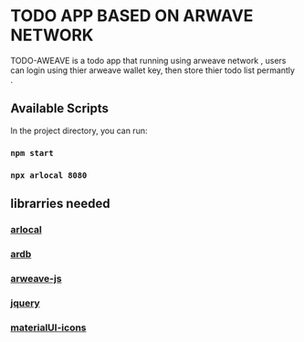 # TODO APP BASED ON ARWAVE NETWORK

TODO-AWEAVE is a todo app that running using arweave network , users can login using thier arweave wallet key, then store thier todo list permantly .

## Available Scripts
In the project directory, you can run:

### `npm start`
### `npx arlocal 8080`

## librarries needed 

### [arlocal](https://www.npmjs.com/package/arlocal)
### [ardb](https://www.npmjs.com/package/ardb)
### [arweave-js](https://www.npmjs.com/package/arweave-js)

### [jquery](https://www.npmjs.com/package/jquery)
### [materialUI-icons](https://www.npmjs.com/package/@material-ui/icons)






